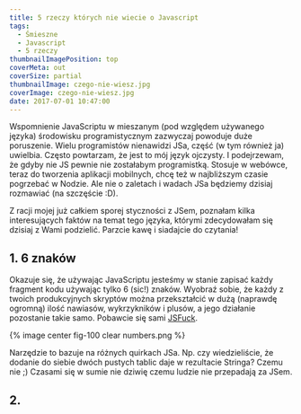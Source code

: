 ```yaml
---
title: 5 rzeczy których nie wiecie o Javascript
tags:
  - Śmieszne
  - Javascript
  - 5 rzeczy
thumbnailImagePosition: top
coverMeta: out
coverSize: partial
thumbnailImage: czego-nie-wiesz.jpg
coverImage: czego-nie-wiesz.jpg
date: 2017-07-01 10:47:00
---
```


Wspomnienie JavaScriptu w mieszanym (pod względem używanego języka) środowisku programistycznym zazwyczaj powoduje duże poruszenie. Wielu programistów nienawidzi JSa, część (w tym również ja) uwielbia. Często powtarzam, że jest to mój język ojczysty. I podejrzewam, że gdyby nie JS pewnie nie zostałabym programistką. Stosuje w webówce, teraz do tworzenia aplikacji mobilnych, chcę też w najbliższym czasie pogrzebać w Nodzie. Ale nie o zaletach i wadach JSa będziemy dzisiaj rozmawiać (na szczęście :D).
<!--more-->

Z racji mojej już całkiem sporej styczności z JSem, poznałam kilka interesujących faktów na temat tego języka, którymi zdecydowałam się dzisiaj z Wami podzielić. Parzcie kawę i siadajcie do czytania!

## 1. 6 znaków

Okazuje się, że używając JavaScriptu jesteśmy w stanie zapisać każdy fragment kodu używając tylko 6 (sic!) znaków. Wyobraź sobie, że każdy z twoich produkcyjnych skryptów można przekształcić w dużą (naprawdę ogromną) ilość nawiasów, wykrzykników i plusów, a jego działanie pozostanie takie samo.
Pobawcie się sami [JSFuck](http://www.jsfuck.com/).

{% image center fig-100 clear numbers.png  %}

Narzędzie to bazuje na różnych quirkach JSa. Np. czy wiedzieliście, że dodanie do siebie dwóch pustych tablic daje w rezultacie Stringa? Czemu nie ;)
Czasami się w sumie nie dziwię czemu ludzie nie przepadają za JSem.

## 2.
